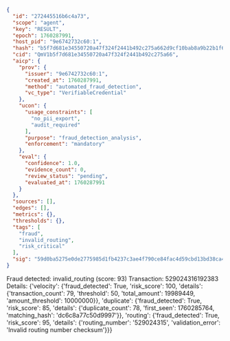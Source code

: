 ```json
{
  "id": "272445516b6c4a73",
  "scope": "agent",
  "key": "RESULT",
  "epoch": 1760287991,
  "host_pid": "9e6742732c60:1",
  "hash": "b5f7d681e34550720a47f324f2441b492c275a662d9cf10bab8a9b22b1f60949",
  "cid": "QmV1b5f7d681e34550720a47f324f2441b492c275a66",
  "aicp": {
    "prov": {
      "issuer": "9e6742732c60:1",
      "created_at": 1760287991,
      "method": "automated_fraud_detection",
      "vc_type": "VerifiableCredential"
    },
    "ucon": {
      "usage_constraints": [
        "no_pii_export",
        "audit_required"
      ],
      "purpose": "fraud_detection_analysis",
      "enforcement": "mandatory"
    },
    "eval": {
      "confidence": 1.0,
      "evidence_count": 0,
      "review_status": "pending",
      "evaluated_at": 1760287991
    }
  },
  "sources": [],
  "edges": [],
  "metrics": {},
  "thresholds": {},
  "tags": [
    "fraud",
    "invalid_routing",
    "risk_critical"
  ],
  "sig": "59d0ba5275e0de2775985d1fb4237c3ae4f790ce84fac4d59cbd13bd38ca4f1d"
}
```

Fraud detected: invalid_routing (score: 93)
Transaction: 529024316192383
Details: {'velocity': {'fraud_detected': True, 'risk_score': 100, 'details': {'transaction_count': 79, 'threshold': 50, 'total_amount': 19989449, 'amount_threshold': 10000000}}, 'duplicate': {'fraud_detected': True, 'risk_score': 85, 'details': {'duplicate_count': 78, 'first_seen': 1760285764, 'matching_hash': 'dc6c8a77c50d9997'}}, 'routing': {'fraud_detected': True, 'risk_score': 95, 'details': {'routing_number': '529024315', 'validation_error': 'Invalid routing number checksum'}}}